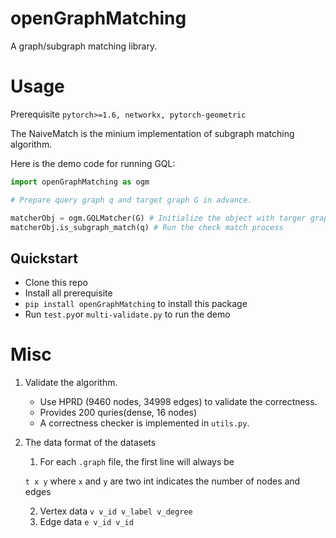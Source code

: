 
# openGraphMatching

A graph/subgraph matching library. 

# Usage

Prerequisite `pytorch>=1.6, networkx, pytorch-geometric`

The NaiveMatch is the minium implementation of subgraph matching algorithm.

Here is the demo code for running GQL: 

```python
import openGraphMatching as ogm

# Prepare query graph q and target graph G in advance.

matcherObj = ogm.GQLMatcher(G) # Initialize the object with targer graph G
matcherObj.is_subgraph_match(q) # Run the check match process
```

## Quickstart

- Clone this repo
- Install all prerequisite
-  `pip install openGraphMatching` to install this package
- Run `test.py`or `multi-validate.py` to run the demo

# Misc

1. Validate the algorithm.

   - Use HPRD (9460 nodes, 34998 edges) to validate the correctness.
   - Provides 200 quries(dense, 16 nodes)
   - A correctness checker is implemented in `utils.py`.

2. The data format of the datasets

   1. For each `.graph` file, the first line will always be 

   `t x y` where `x` and `y` are two int indicates the number of nodes and edges

   2. Vertex data  `v v_id v_label v_degree`
   3. Edge data `e v_id v_id`

   
